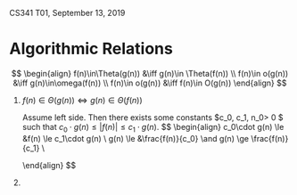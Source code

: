 CS341 T01, September 13, 2019

# Algorithmic Relations

$$
\begin{align}
f(n)\in\Theta(g(n)) &\iff g(n)\in \Theta(f(n)) \\
f(n)\in o(g(n)) &\iff g(n)\in\omega(f(n)) \\
f(n)\in o(g(n)) &\iff f(n)\in O(g(n))
\end{align}
$$

1. $f(n)\in\Theta(g(n)) \iff g(n)\in \Theta(f(n))$

   Assume left side. Then there exists some constants $c_0, c_1, n_0> 0 $ such that $c_0\cdot g(n) \le |f(n)| \le c_1\cdot g(n)$.
   $$
   \begin{align}
   c_0\cdot g(n) \le &f(n) \le c_1\cdot g(n) \\
   g(n) \le &\frac{f(n)}{c_0} \and g(n) \ge \frac{f(n)}{c_1} \\
   
   \end{align}
   $$

2. 